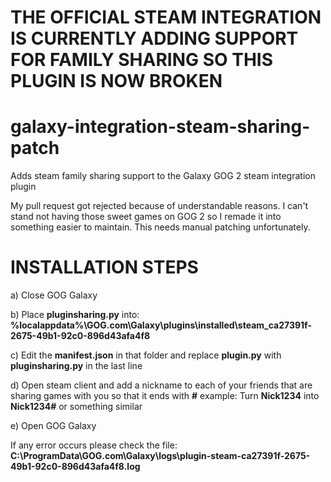 # THE OFFICIAL STEAM INTEGRATION IS CURRENTLY ADDING SUPPORT FOR FAMILY SHARING SO THIS PLUGIN IS NOW BROKEN

# galaxy-integration-steam-sharing-patch
Adds steam family sharing support to the Galaxy GOG 2 steam integration plugin

My pull request got rejected because of understandable reasons. I can't stand not having those sweet games on GOG 2 so I remade it into something easier to maintain.
This needs manual patching unfortunately.

# INSTALLATION STEPS

a) Close GOG Galaxy

b) Place **pluginsharing.py** into: **%localappdata%\GOG.com\Galaxy\plugins\installed\steam_ca27391f-2675-49b1-92c0-896d43afa4f8**

c) Edit the **manifest.json** in that folder and replace **plugin.py** with **pluginsharing.py** in the last line

d) Open steam client and add a nickname to each of your friends that are sharing games with you so that it ends with **#**
  example: Turn **Nick1234** into **Nick1234#** or something similar
  
e) Open GOG Galaxy

If any error occurs please check the file: **C:\ProgramData\GOG.com\Galaxy\logs\plugin-steam-ca27391f-2675-49b1-92c0-896d43afa4f8.log**
